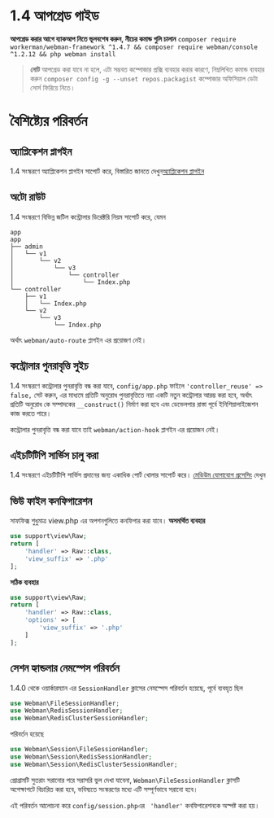 # 1.4 আপগ্রেড গাইড

**আপগ্রেড করার আগে ব্যাকআপ নিতে ভূলবশেষ করুন, নীচের কমান্ড গুলি চালান**
`composer require workerman/webman-framework ^1.4.7 && composer require webman/console ^1.2.12 && php webman install`

> **নোট**
> আপগ্রেড করা যাবে না হলে, এটা সম্ভবত কম্পোজার প্রক্সি ব্যবহার করার কারণে, নিম্নলিখিত কমান্ড ব্যবহার করুন `composer config -g --unset repos.packagist` কম্পোজার অফিসিয়াল ডেটা সোর্স ফিরিয়ে নিতে।

# বৈশিষ্ট্যের পরিবর্তন

## অ্যাপ্লিকেশন প্লাগইন
1.4 সংস্করণে অ্যাপ্লিকেশন প্লাগইন সাপোর্ট করে, বিস্তারিত জানতে দেখুন[অ্যাপ্লিকেশন প্লাগইন](../plugin/app.md)

## অটো রাউট
1.4 সংস্করণে বিভিন্ন জটিল কন্ট্রোলার ডিরেক্টরি নিয়ম সাপোর্ট করে, যেমন
```
app
app
├── admin
│   └── v1
│       └── v2
│           └── v3
│               └── controller
│                   └── Index.php
└── controller
    ├── v1
    │   └── Index.php
    └── v2
        └── v3
            └── Index.php
```
অর্থাৎ `webman/auto-route` প্লাগইন এর প্রয়োজণ নেই।

## কন্ট্রোলার পুনরাবৃত্তি সুইচ
1.4 সংস্করণে কন্ট্রোলার পুনরাবৃত্তি বন্ধ করা যাবে, `config/app.php` ফাইলে ` 'controller_reuse' => false, ` সেট করুন, এর মাধ্যমে প্রতিটি অনুরোধ পুনরাবৃত্তিতে নয়া একটি নতুন কন্ট্রোলার আরম্ভ করা হবে, অর্থাৎ প্রতিটি অনুরোধ কে সম্পাদকের `__construct()` নির্মাণ করা হবে এবং ডেভেলপার রাস্তা পূর্বে ইনিশিয়ালাইজেশন কাজ করতে পারে।

কন্ট্রোলার পুনরাবৃত্তি বন্ধ করা যাবে তাই `webman/action-hook` প্লাগইন এর প্রয়োজন নেই।

## এইচটিটিপি সার্ভিস চালু করা
1.4 সংস্করণে এইচটিটিপি সার্ভিস প্রদানের জন্য একাধিক পোর্ট খোলার সাপোর্ট করে।
[মেডিউম যোগাযোগ প্রসেসিং](../others/task.md) দেখুন

## ভিউ ফাইল কনফিগারেশন
সাফফিক্স শুধুমাত্র view.php এর অপশনগুলিতে কনফিগার করা যাবে।
**অসমর্থিত ব্যবহার**
```php
use support\view\Raw;
return [
    'handler' => Raw::class,
    'view_suffix' => '.php'
];
```
**সঠিক ব্যবহার**
```php
use support\view\Raw;
return [
    'handler' => Raw::class,
    'options' => [
        'view_suffix' => '.php'
    ]
];
```

## সেশন হ্যান্ডলার নেমস্পেস পরিবর্তন
1.4.0 থেকে ওয়ার্কারম্যান এর `SessionHandler` ক্লাসের নেমস্পেস পরিবর্তন হয়েছে, পূর্বে ব্যবহৃত ছিল
```php
use Webman\FileSessionHandler;  
use Webman\RedisSessionHandler;  
use Webman\RedisClusterSessionHandler;  
```
পরিবর্তন হয়েছে  
```php
use Webman\Session\FileSessionHandler;  
use Webman\Session\RedisSessionHandler;  
use Webman\Session\RedisClusterSessionHandler;
```

প্রোগ্রামটি সুতরাং সরানোর পরে সরাসরি ভুল দেখা যাবেনা, `Webman\FileSessionHandler` ক্লাসটি অপেক্ষাপটে বিচারিত করা হবে, ভবিষ্যতে সংস্করণের মধ্যে এটি সম্পূর্ণভাবে সরানো হবে।

এই পরিবর্তন আলোচনা করে `config/session.php`এর ` 'handler'` কনফিগারেশনকে অস্পষ্ট করা হয়।
